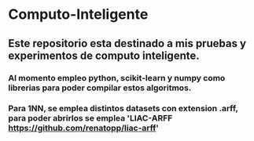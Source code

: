 # Computo-Inteligente

## Este repositorio esta destinado a mis pruebas y experimentos de computo inteligente.

### Al momento empleo python, scikit-learn y numpy como librerias para poder compilar estos algoritmos.

### Para 1NN, se emplea distintos datasets con extension .arff, para poder abrirlos se emplea 'LIAC-ARFF <https://github.com/renatopp/liac-arff>'

